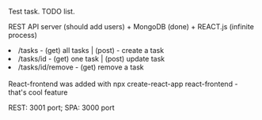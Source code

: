 Test task. TODO list.

REST API server (should add users) + MongoDB (done) + REACT.js (infinite process) 

<li>/tasks - (get) all tasks | (post) - create a task</li>
<li>/tasks/id - (get) one task | (post) update task</li>
<li>/tasks/id/remove - (get) remove a task</li>
<br>
React-frontend was added with npx create-react-app react-frontend - that's cool feature

REST: 3001 port; 
SPA: 3000 port

